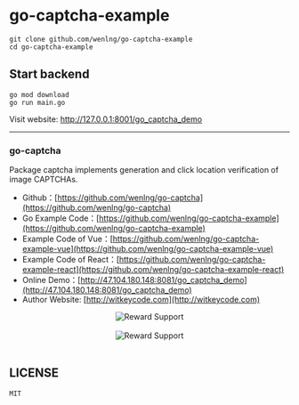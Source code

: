 # go-captcha-example

```
git clone github.com/wenlng/go-captcha-example
cd go-captcha-example
```

## Start backend
```
go mod download
go run main.go
```

Visit website: http://127.0.0.1:8001/go_captcha_demo


---------------------

### go-captcha
Package captcha implements generation and click location verification of image CAPTCHAs. 

- Github：[https://github.com/wenlng/go-captcha](https://github.com/wenlng/go-captcha)
- Go Example Code：[https://github.com/wenlng/go-captcha-example](https://github.com/wenlng/go-captcha-example)
- Example Code of Vue：[https://github.com/wenlng/go-captcha-example-vue](https://github.com/wenlng/go-captcha-example-vue)
- Example Code of React：[https://github.com/wenlng/go-captcha-example-react](https://github.com/wenlng/go-captcha-example-react)
- Online Demo：[http://47.104.180.148:8081/go_captcha_demo](http://47.104.180.148:8081/go_captcha_demo)
- Author Website: [http://witkeycode.com](http://witkeycode.com)


<div align="center">
    <img src="http://47.104.180.148/go-captcha/go-captcha-01.png?v=5" alt="Reward Support">
    <br/>
    <br/> 
    <img src="http://47.104.180.148/go-captcha/go-captcha.jpg?v=5" alt="Reward Support">
    <br/>
    <br/>
</div>


## LICENSE
    MIT
